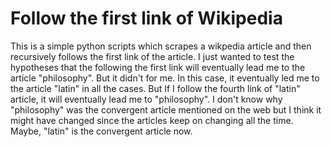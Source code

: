 # Follow the first link of Wikipedia

This is a simple python scripts which scrapes a wikpedia article and then recursively follows the first link of the article. I just wanted to test the hypotheses that the following the first link will eventually lead me to the article "philosophy". But it didn't for me. In this case, it eventually led me to the article "latin" in all the cases. But If I follow the fourth link of "latin" article, it will eventually lead me to "philosophy". I don't know why "philosophy" was the convergent article mentioned on the web but I think it might have changed since the articles keep on changing all the time. Maybe, "latin" is the convergent article now. 
